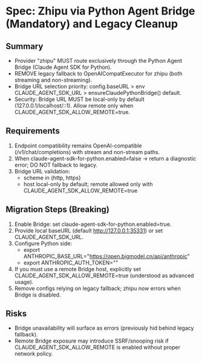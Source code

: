 # Spec: Zhipu via Python Agent Bridge (Mandatory) and Legacy Cleanup

## Summary
- Provider "zhipu" MUST route exclusively through the Python Agent Bridge (Claude Agent SDK for Python).
- REMOVE legacy fallback to OpenAICompatExecutor for zhipu (both streaming and non-streaming).
- Bridge URL selection priority: config.baseURL > env CLAUDE_AGENT_SDK_URL > ensureClaudePythonBridge() default.
- Security: Bridge URL MUST be local-only by default (127.0.0.1/localhost/::1). Allow remote only when CLAUDE_AGENT_SDK_ALLOW_REMOTE=true.

## Requirements
1. Endpoint compatibility remains OpenAI-compatible (/v1/chat/completions) with stream and non-stream paths.
2. When claude-agent-sdk-for-python.enabled=false → return a diagnostic error; DO NOT fallback to legacy.
3. Bridge URL validation:
   - scheme in {http, https}
   - host local-only by default; remote allowed only with CLAUDE_AGENT_SDK_ALLOW_REMOTE=true

## Migration Steps (Breaking)
1. Enable Bridge: set claude-agent-sdk-for-python.enabled=true.
2. Provide local baseURL (default http://127.0.0.1:35331) or set CLAUDE_AGENT_SDK_URL.
3. Configure Python side:
   - export ANTHROPIC_BASE_URL="https://open.bigmodel.cn/api/anthropic"
   - export ANTHROPIC_AUTH_TOKEN="<Zhipu API Key>"
4. If you must use a remote Bridge host, explicitly set CLAUDE_AGENT_SDK_ALLOW_REMOTE=true (understood as advanced usage).
5. Remove configs relying on legacy fallback; zhipu now errors when Bridge is disabled.

## Risks
- Bridge unavailability will surface as errors (previously hid behind legacy fallback).
- Remote Bridge exposure may introduce SSRF/snooping risk if CLAUDE_AGENT_SDK_ALLOW_REMOTE is enabled without proper network policy.

